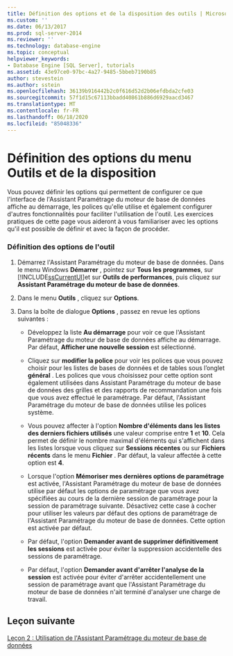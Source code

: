 ```yaml
---
title: Définition des options et de la disposition des outils | Microsoft Docs
ms.custom: ''
ms.date: 06/13/2017
ms.prod: sql-server-2014
ms.reviewer: ''
ms.technology: database-engine
ms.topic: conceptual
helpviewer_keywords:
- Database Engine [SQL Server], tutorials
ms.assetid: 43e97ce0-97bc-4a27-9485-5bbeb7190b85
author: stevestein
ms.author: sstein
ms.openlocfilehash: 36139b916442b2c0f616d52d2b06efdbda2cfe03
ms.sourcegitcommit: 57f1d15c67113bbadd40861b886d6929aacd3467
ms.translationtype: MT
ms.contentlocale: fr-FR
ms.lasthandoff: 06/18/2020
ms.locfileid: "85048336"
---
```

# <a name="setting-tool-options-and-layout"></a>Définition des options du menu Outils et de la disposition
  Vous pouvez définir les options qui permettent de configurer ce que l'interface de l'Assistant Paramétrage du moteur de base de données affiche au démarrage, les polices qu'elle utilise et également configurer d'autres fonctionnalités pour faciliter l'utilisation de l'outil. Les exercices pratiques de cette page vous aideront à vous familiariser avec les options qu'il est possible de définir et avec la façon de procéder.  
  
### <a name="set-the-tool-options"></a>Définition des options de l'outil  
  
1.  Démarrez l'Assistant Paramétrage du moteur de base de données. Dans le menu Windows **Démarrer** , pointez sur **Tous les programmes**, sur [!INCLUDE[ssCurrentUI](../../includes/sscurrentui-md.md)]et sur **Outils de performances**, puis cliquez sur **Assistant Paramétrage du moteur de base de données**.  
  
2.  Dans le menu **Outils** , cliquez sur **Options**.  
  
3.  Dans la boîte de dialogue **Options** , passez en revue les options suivantes :  
  
    -   Développez la liste **Au démarrage** pour voir ce que l'Assistant Paramétrage du moteur de base de données affiche au démarrage. Par défaut, **Afficher une nouvelle session** est sélectionné.  
  
    -   Cliquez sur **modifier la police** pour voir les polices que vous pouvez choisir pour les listes de bases de données et de tables sous l’onglet **général** . Les polices que vous choisissez pour cette option sont également utilisées dans Assistant Paramétrage du moteur de base de données des grilles et des rapports de recommandation une fois que vous avez effectué le paramétrage. Par défaut, l'Assistant Paramétrage du moteur de base de données utilise les polices système.  
  
    -   Vous pouvez affecter à l'option **Nombre d'éléments dans les listes des derniers fichiers utilisés** une valeur comprise entre **1** et **10**. Cela permet de définir le nombre maximal d'éléments qui s'affichent dans les listes lorsque vous cliquez sur **Sessions récentes** ou sur **Fichiers récents** dans le menu **Fichier** . Par défaut, la valeur affectée à cette option est **4**.  
  
    -   Lorsque l'option **Mémoriser mes dernières options de paramétrage** est activée, l'Assistant Paramétrage du moteur de base de données utilise par défaut les options de paramétrage que vous avez spécifiées au cours de la dernière session de paramétrage pour la session de paramétrage suivante. Désactivez cette case à cocher pour utiliser les valeurs par défaut des options de paramétrage de l'Assistant Paramétrage du moteur de base de données. Cette option est activée par défaut.  
  
    -   Par défaut, l'option **Demander avant de supprimer définitivement les sessions** est activée pour éviter la suppression accidentelle des sessions de paramétrage.  
  
    -   Par défaut, l'option **Demander avant d'arrêter l'analyse de la session** est activée pour éviter d'arrêter accidentellement une session de paramétrage avant que l'Assistant Paramétrage du moteur de base de données n'ait terminé d'analyser une charge de travail.  
  
## <a name="next-lesson"></a>Leçon suivante  
 [Leçon 2 : Utilisation de l'Assistant Paramétrage du moteur de base de données](../../relational-databases/performance/database-engine-tuning-advisor.md)  
  
  
